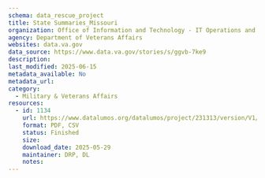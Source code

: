 ```yaml
---
schema: data_rescue_project 
title: State Summaries_Missouri
organization: Office of Information and Technology - IT Operations and Services (ITOPS)
agency: Department of Veterans Affairs
websites: data.va.gov
data_source: https://www.data.va.gov/stories/s/ggvb-7ke9
description: 
last_modified: 2025-06-15
metadata_available: No
metadata_url: 
category:
  - Military & Veterans Affairs 
resources:
  - id: 1134
    url: https://www.datalumos.org/datalumos/project/231313/version/V1/view
    format: PDF, CSV
    status: Finished
    size: 
    download_date: 2025-05-29
    maintainer: DRP, DL
    notes: 
---
```

